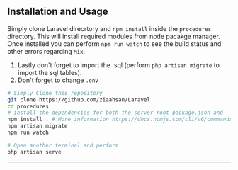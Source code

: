 ## Installation and Usage

Simply clone Laravel direcrtory and `npm install` inside the `procedures` directory. This will install required modules from node pacakge manager.
Once installed you can perform `npm run watch` to see the build status and other errors regarding `Mix`.

1. Lastly don't forget to import the .sql (perform `php artisan migrate` to import the sql tables).
2. Don't forget to change `.env`

```bash
# Simply Clone this repository
git clone https://github.com/ziaahsan/Laravel
cd procedures
# install the dependencies for both the server root package.json and
npm install . # More information https://docs.npmjs.com/cli/v6/commands/npm-install
npm artisan migrate
npm run watch

# Open another terminal and perform
php artisan serve
```
---
